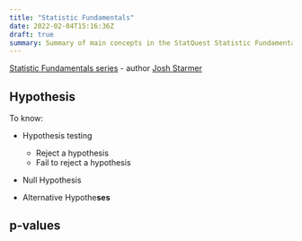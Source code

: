 ```yaml
---
title: "Statistic Fundamentals"
date: 2022-02-04T15:16:36Z
draft: true
summary: Summary of main concepts in the StatQuest Statistic Fundamentals series.
---
```


[Statistic Fundamentals series](https://www.youtube.com/playlist?list=PLblh5JKOoLUK0FLuzwntyYI10UQFUhsY9) - author [Josh Starmer](https://www.youtube.com/c/joshstarmer)

## Hypothesis

To know:

+ Hypothesis testing

    * Reject a hypothesis
    * Fail to reject a hypothesis

+ Null Hypothesis

+ Alternative Hypothe**ses**

## p-values